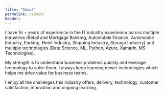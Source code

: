 ```yaml
---
title: "About"
permalink: /about/
header: 
---
```


I have 16 + years of experience in the IT industry experience across multiple industries (Retail and Mortgage Banking, Automobile Finance, Automobile Industry, Parking, Hotel Industry, Shipping Industry, Storage Industry) and multiple technologies (Data Science, ML, Python, Azure, Xamarin, MS Technologies).

My strength is to understand business problems quickly and leverage technology to solve them. I always keep learning newer technologies which helps me drive value for business teams.

I enjoy all the challenges this industry offers; delivery, technology, customer satisfaction, innovation and on­going learning. 
